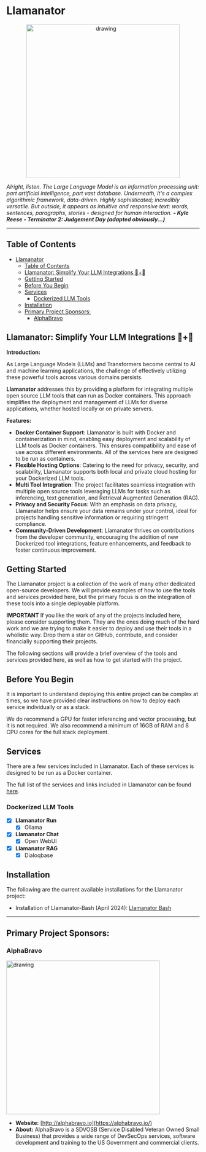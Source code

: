 # Llamanator

<p align="center">
<img src="./assets/images/llamanator-gh-logo-1.png" alt="drawing" width="400"/>
</p>

*Alright, listen. The Large Language Model is an information processing unit: part artificial intelligence, part vast database. Underneath, it's a complex algorithmic framework, data-driven. Highly sophisticated; incredibly versatile. But outside, it appears as intuitive and responsive text: words, sentences, paragraphs, stories - designed for human interaction. **- Kyle Reese - Terminator 2: Judgement Day (adapted obviously...)***

---

## Table of Contents
- [Llamanator](#llamanator)
  - [Table of Contents](#table-of-contents)
  - [Llamanator: Simplify Your LLM Integrations 🦙+🤖](#llamanator-simplify-your-llm-integrations-)
  - [Getting Started](#getting-started)
  - [Before You Begin](#before-you-begin)
  - [Services](#services)
    - [Dockerized LLM Tools](#dockerized-llm-tools)
  - [Installation](#installation)
  - [Primary Project Sponsors:](#primary-project-sponsors)
    - [AlphaBravo](#alphabravo)


## Llamanator: Simplify Your LLM Integrations 🦙+🤖

**Introduction:**

As Large Language Models (LLMs) and Transformers become central to AI and machine learning applications, the challenge of effectively utilizing these powerful tools across various domains persists.

**Llamanator** addresses this by providing a platform for integrating multiple open source LLM tools that can run as Docker containers. This approach simplifies the deployment and management of LLMs for diverse applications, whether hosted locally or on private servers.

**Features:**

- **Docker Container Support**: Llamanator is built with Docker and containerization in mind, enabling easy deployment and scalability of LLM tools as Docker containers. This ensures compatibility and ease of use across different environments. All of the services here are designed to be run as containers.
- **Flexible Hosting Options**: Catering to the need for privacy, security, and scalability, Llamanator supports both local and private cloud hosting for your Dockerized LLM tools.
- **Multi Tool Integration**: The project facilitates seamless integration with multiple open source tools leveraging LLMs for tasks such as inferencing, text generation, and Retrieval Augmented Generation (RAG).
- **Privacy and Security Focus**: With an emphasis on data privacy, Llamanator helps ensure your data remains under your control, ideal for projects handling sensitive information or requiring stringent compliance.
- **Community-Driven Development**: Llamanator thrives on contributions from the developer community, encouraging the addition of new Dockerized tool integrations, feature enhancements, and feedback to foster continuous improvement.

## Getting Started

The Llamanator project is a collection of the work of many other dedicated open-source developers. We will provide examples of how to use the tools and services provided here, but the primary focus is on the integration of these tools into a single deployable platform.

**IMPORTANT**
If you like the work of any of the projects included here, please consider supporting them. They are the ones doing much of the hard work and we are trying to make it easier to deploy and use their tools in a wholistic way. Drop them a star on GitHub, contribute, and consider financially supporting their projects.

The following sections will provide a brief overview of the tools and services provided here, as well as how to get started with the project.

## Before You Begin

It is important to understand deploying this entire project can be complex at times, so we have provided clear instructions on how to deploy each service individually or as a stack.

We do recommend a GPU for faster inferencing and vector processing, but it is not required. We also recommend a minimum of 16GB of RAM and 8 CPU cores for the full stack deployment.

## Services

There are a few services included in Llamanator. Each of these services is designed to be run as a Docker container.

The full list of the services and links included in Llamanator can be found [here](./services.md).

### Dockerized LLM Tools
- [x] **Llamanator Run**
  - [x] Ollama
- [x] **Llamanator Chat**
  - [x] Open WebUI
- [x] **Llamanator RAG**
  - [x] Dialoqbase

## Installation

The following are the current available installations for the Llamanator project:

- Installation of Llamanator-Bash (April 2024): [Llamanator Bash](./deploy/llamanator-bash/README.md)

---

## Primary Project Sponsors:

### AlphaBravo
<img src="./assets/images/alphabravo-logo-1.png" alt="drawing" width="400"/>

- **Website:** [http://alphabravo.io](https://alphabravo.io/)
- **About:** AlphaBravo is a SDVOSB (Service Disabled Veteran Owned Small Business) that provides a wide range of DevSecOps services, software development and training to the US Government and commercial clients.
